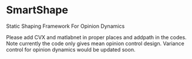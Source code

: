 # SmartShape
Static Shaping Framework For Opinion Dynamics

Please add CVX and matlabnet in proper places and addpath in the codes. 
Note currently the code only gives mean opinion control design.
Variance control for opinion dynamics would be updated soon.
